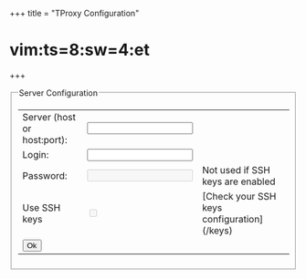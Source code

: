 +++
title = "TProxy Configuration"

# vim:ts=8:sw=4:et
+++
<script src="/js/api.js" defer> </script>
<script src="/js/conf.js" defer> </script>

<fieldset><legend>Server Configuration</legend>
<table >
    <tbody>
    <tr>
        <td>Server (host or host:port):</td>
        <td><input id="addr" type="text"/></td>
    </tr>
    <tr>
        <td>Login:</td>
        <td><input id="login" type="text"/></td>
    </tr>
    <tr>
        <td>Password:</td>
        <td><input id="password" type="text" disabled/></td>
        <td><div id="password.comment">Not used if SSH keys are enabled</div></td>
    </tr>
    <tr>
        <td>Use SSH keys</td>
        <td><input id="usekey" type="checkbox" disabled onclick="tproxy.Ui(UseKeysClicked)"/>
        <td><div id="usekey.comment">[Check your SSH keys configuration](/keys)</div>
    </tr>
    <tr>
        <td><input type="button" value="Ok" onclick="tproxy.Ui(SubmitServerParams)"/></td>
    </tr>
    </tbody>
</table>
</fieldset>
